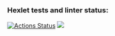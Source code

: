 ### Hexlet tests and linter status:
[![Actions Status](https://github.com/su-27sm1/frontend-project-lvl1/workflows/hexlet-check/badge.svg)](https://github.com/su-27sm1/frontend-project-lvl1/actions)
<a href="https://codeclimate.com/github/su-27sm1/frontend-project-lvl1/maintainability"><img src="https://api.codeclimate.com/v1/badges/2bb50ef4a200abc23589/maintainability" /></a>

